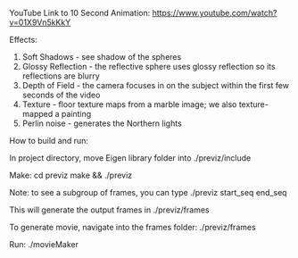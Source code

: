 YouTube Link to 10 Second Animation:
https://www.youtube.com/watch?v=01X9Vn5kKkY

Effects:
1. Soft Shadows - see shadow of the spheres
2. Glossy Reflection - the reflective sphere uses glossy reflection so its reflections are blurry
3. Depth of Field - the camera focuses in on the subject within the first few seconds of the video
4. Texture - floor texture maps from a marble image; we also texture-mapped a painting
5. Perlin noise - generates the Northern lights

How to build and run:

In project directory, move Eigen library folder into ./previz/include

Make:
cd previz
make && ./previz

Note: to see a subgroup of frames, you can type ./previz start_seq end_seq

This will generate the output frames in ./previz/frames

To generate movie, navigate into the frames folder: ./previz/frames

Run:
./movieMaker
